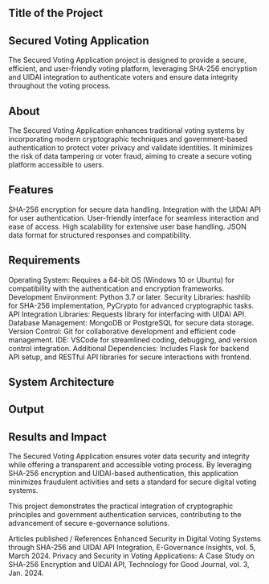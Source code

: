 
## Title of the Project
## Secured Voting Application

The Secured Voting Application project is designed to provide a secure, efficient, and user-friendly voting platform, leveraging SHA-256 encryption and UIDAI integration to authenticate voters and ensure data integrity throughout the voting process.

## About
The Secured Voting Application enhances traditional voting systems by incorporating modern cryptographic techniques and government-based authentication to protect voter privacy and validate identities. It minimizes the risk of data tampering or voter fraud, aiming to create a secure voting platform accessible to users.

## Features
SHA-256 encryption for secure data handling.
Integration with the UIDAI API for user authentication.
User-friendly interface for seamless interaction and ease of access.
High scalability for extensive user base handling.
JSON data format for structured responses and compatibility.
## Requirements
Operating System: Requires a 64-bit OS (Windows 10 or Ubuntu) for compatibility with the authentication and encryption frameworks.
Development Environment: Python 3.7 or later.
Security Libraries: hashlib for SHA-256 implementation, PyCrypto for advanced cryptographic tasks.
API Integration Libraries: Requests library for interfacing with UIDAI API.
Database Management: MongoDB or PostgreSQL for secure data storage.
Version Control: Git for collaborative development and efficient code management.
IDE: VSCode for streamlined coding, debugging, and version control integration.
Additional Dependencies: Includes Flask for backend API setup, and RESTful API libraries for secure interactions with frontend.
## System Architecture


## Output

## Results and Impact
The Secured Voting Application ensures voter data security and integrity while offering a transparent and accessible voting process. By leveraging SHA-256 encryption and UIDAI-based authentication, this application minimizes fraudulent activities and sets a standard for secure digital voting systems.

This project demonstrates the practical integration of cryptographic principles and government authentication services, contributing to the advancement of secure e-governance solutions.

Articles published / References
Enhanced Security in Digital Voting Systems through SHA-256 and UIDAI API Integration, E-Governance Insights, vol. 5, March 2024.
Privacy and Security in Voting Applications: A Case Study on SHA-256 Encryption and UIDAI API, Technology for Good Journal, vol. 3, Jan. 2024.
